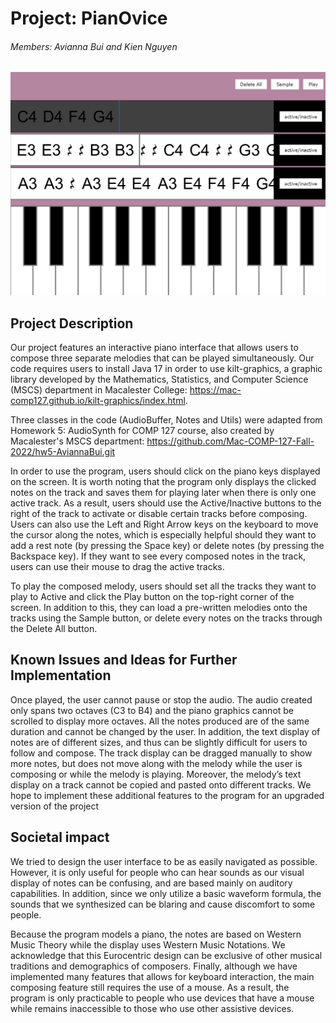 # Project: PianOvice
###### Members: Avianna Bui and Kien Nguyen

![Screenshot of PianOvice](pianovice.png)

## Project Description
Our project features an interactive piano interface that allows users to compose three separate melodies that can be played simultaneously. Our code requires users to install Java 17 in order to use kilt-graphics, a graphic library developed by the Mathematics, Statistics, and Computer Science (MSCS) department in Macalester College: https://mac-comp127.github.io/kilt-graphics/index.html.

Three classes in the code (AudioBuffer, Notes and Utils) were adapted from Homework 5: AudioSynth for COMP 127 course, also created by Macalester's MSCS department: https://github.com/Mac-COMP-127-Fall-2022/hw5-AviannaBui.git

In order to use the program, users should click on the piano keys displayed on the screen. It is worth noting that the program only displays the clicked notes on the track and saves them for playing later when there is only one active track. As a result, users should use the Active/Inactive buttons to the right of the track to activate or disable certain tracks before composing. Users can also use the Left and Right Arrow keys on the keyboard to move the cursor along the notes, which is especially helpful should they want to add a rest note (by pressing the Space key) or delete notes (by pressing the Backspace key). If they want to see every composed notes in the track, users can use their mouse to drag the active tracks. 

To play the composed melody, users should set all the tracks they want to play to Active and click the Play button on the top-right corner of the screen. In addition to this, they can load a pre-written melodies onto the tracks using the Sample button, or delete every notes on the tracks through the Delete All button.

## Known Issues and Ideas for Further Implementation
Once played, the user cannot pause or stop the audio. The audio created only spans two octaves (C3 to B4) and the piano graphics cannot be scrolled to display more octaves. All the notes produced are of the same duration and cannot be changed by the user. In addition, the text display of notes are of different sizes, and thus can be slightly difficult for users to follow and compose. The track display can be dragged manually to show more notes, but does not move along with the melody while the user is composing or while the melody is playing. Moreover, the melody’s text display on a track cannot be copied and pasted onto different tracks. We hope to implement these additional features to the program for an upgraded version of the project

## Societal impact
We tried to design the user interface to be as easily navigated as possible. However, it is only useful for people who can hear sounds as our visual display of notes can be confusing, and are based mainly on auditory capabilities. In addition, since we only utilize a basic waveform formula, the sounds that we synthesized can be blaring and cause discomfort to some people. 

Because the program models a piano, the notes are based on Western Music Theory while the display uses Western Music Notations. We acknowledge that this Eurocentric design can be exclusive of other musical traditions and demographics of composers. Finally, although we have implemented many features that allows for keyboard interaction, the main composing feature still requires the use of a mouse. As a result, the program is only practicable to people who use devices that have a mouse while remains inaccessible to those who use other assistive devices.
